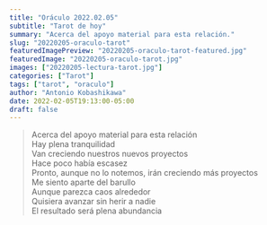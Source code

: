 ```yaml
---
title: "Oráculo 2022.02.05"
subtitle: "Tarot de hoy"
summary: "Acerca del apoyo material para esta relación."
slug: "20220205-oraculo-tarot"
featuredImagePreview: "20220205-oraculo-tarot-featured.jpg"
featuredImage: "20220205-oraculo-tarot.jpg"
images: ["20220205-lectura-tarot.jpg"]
categories: ["Tarot"]
tags: ["tarot", "oraculo"]
author: "Antonio Kobashikawa"
date: 2022-02-05T19:13:00-05:00
draft: false
---
```


> Acerca del apoyo material para esta relación \
Hay plena tranquilidad \
Van creciendo nuestros nuevos proyectos \
Hace poco había escasez \
Pronto, aunque no lo notemos, irán creciendo más proyectos \
Me siento aparte del barullo \
Aunque parezca caos alrededor \
Quisiera avanzar sin herir a nadie \
El resultado será plena abundancia